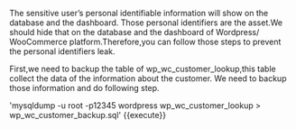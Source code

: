 The sensitive user’s personal identifiable information will show on the database and the dashboard. Those personal identifiers are the asset.We should hide that on the database and the dashboard of Wordpress/ WooCommerce platform.Therefore,you can follow those steps to prevent the personal identifiers leak. 

First,we need to backup the table of wp_wc_customer_lookup,this table collect the data of the information about the customer. We need to backup those information and do following step. 

'mysqldump -u root -p12345 wordpress wp_wc_customer_lookup > wp_wc_customer_backup.sql' {{execute}}
